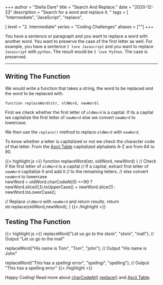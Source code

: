 +++
author = "Stella Dare"
title = "Search And Replace."
date = "2020-12-23"
description = "Search for a word and replace it. "
tags = [
    "Intermediate",
    "JavaScript",
    "replace",
    
]
level = "2. Intermediate"
series = "Coding Challenges"
aliases = [""]
+++

 You have a sentence or paragraph and you want to replace a word with another word. You want to preserve the case of the first letter as well. For example, you have a sentence `I love Javascript` and you want to replace `Javascript` with `python`. The result would be `I love Python`. The case is preserved.

<!--more-->

---
## Writing The Function
We would write a function that takes a string, the word to be replaced and the word to be replaced with.

`function replaceWord(str, oldWord, newWord)`.

First we check whether the first letter of  `oldWord` is a capital. If its a capital we capitalize the first letter of `newWord` else we convert `newWord` to lowercase.

We then use the `replace()` method to replace `oldWord` with `newWord`.

To know whether a letter is capitalized or not we check the character code of that letter. From the [Ascii Table](http://www.asciitable.com/) capitalized alphabets A-Z are from 64 to 90. 


{{< highlight js >}}
function replaceWord(str, oldWord, newWord) {
  // Check if the first letter of `oldWord` is a capital
  // If a capital, extract first letter of `newWord` capitalize it and add it
  // to the remaining letters.
  // else convert `newWord` to lowercase  
  newWord = oldWord.charCodeAt(0) <=90
            ? newWord.slice(0,1).toUpperCase() + newWord.slice(1) 
            : newWord.toLowerCase();
  
  // Replace `oldWord` with `newWord` and return results.
  return str.replace(oldWord,newWord);
}
{{< /highlight >}}

## Testing The Function
{{< highlight js >}}
replaceWord("Let us go to the store", "store", "mall");
// Output
"Let us go to the mall"

replaceWord("His name is Tom", "Tom", "john");
// Output
"His name is John"

replaceWord("This has a spellngi error", "spellngi", "spelling");
// Output
"This has a spelling error"
{{< /highlight >}}

Happy Coding! Read more about [charCodeAt()](https://developer.mozilla.org/en-US/docs/Web/JavaScript/Reference/Global_Objects/String/charCodeAt) [replace()](https://developer.mozilla.org/en-US/docs/Web/JavaScript/Reference/Global_Objects/String/replace) and [Ascii Table](http://www.asciitable.com/).